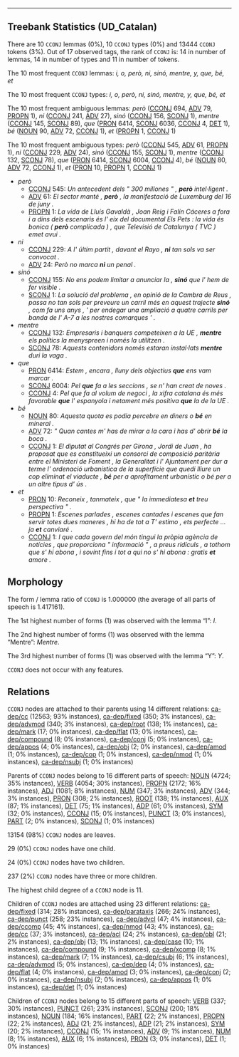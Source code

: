 

--------------------------------------------------------------------------------

## Treebank Statistics (UD_Catalan)

There are 10 `CCONJ` lemmas (0%), 10 `CCONJ` types (0%) and 13444 `CCONJ` tokens (3%).
Out of 17 observed tags, the rank of `CCONJ` is: 14 in number of lemmas, 14 in number of types and 11 in number of tokens.

The 10 most frequent `CCONJ` lemmas: <em>i, o, però, ni, sinó, mentre, y, que, bé, et</em>

The 10 most frequent `CCONJ` types:  <em>i, o, però, ni, sinó, mentre, y, que, bé, et</em>

The 10 most frequent ambiguous lemmas: <em>però</em> ([CCONJ]() 694, [ADV]() 79, [PROPN]() 1), <em>ni</em> ([CCONJ]() 241, [ADV]() 27), <em>sinó</em> ([CCONJ]() 156, [SCONJ]() 1), <em>mentre</em> ([CCONJ]() 145, [SCONJ]() 89), <em>que</em> ([PRON]() 6414, [SCONJ]() 6036, [CCONJ]() 4, [DET]() 1), <em>bé</em> ([NOUN]() 90, [ADV]() 72, [CCONJ]() 1), <em>et</em> ([PROPN]() 1, [CCONJ]() 1)

The 10 most frequent ambiguous types:  <em>però</em> ([CCONJ]() 545, [ADV]() 61, [PROPN]() 1), <em>ni</em> ([CCONJ]() 229, [ADV]() 24), <em>sinó</em> ([CCONJ]() 155, [SCONJ]() 1), <em>mentre</em> ([CCONJ]() 132, [SCONJ]() 78), <em>que</em> ([PRON]() 6414, [SCONJ]() 6004, [CCONJ]() 4), <em>bé</em> ([NOUN]() 80, [ADV]() 72, [CCONJ]() 1), <em>et</em> ([PRON]() 10, [PROPN]() 1, [CCONJ]() 1)


* <em>però</em>
  * [CCONJ]() 545: <em>Un antecedent dels " 300 millones " , <b>però</b> intel·ligent .</em>
  * [ADV]() 61: <em>El sector manté , <b>però</b> , la manifestació de Luxemburg del 16 de juny .</em>
  * [PROPN]() 1: <em>La vida de Lluís Gavaldà , Joan Reig i Falín Cáceres a fora i a dins dels escenaris és l' eix del documental Els Pets : la vida és bonica ( <b>però</b> complicada ) , que Televisió de Catalunya ( TVC ) emet avui .</em>
* <em>ni</em>
  * [CCONJ]() 229: <em>A l' últim partit , davant el Rayo , <b>ni</b> tan sols va ser convocat .</em>
  * [ADV]() 24: <em>Però no marca <b>ni</b> un penal .</em>
* <em>sinó</em>
  * [CCONJ]() 155: <em>No ens podem limitar a anunciar la , <b>sinó</b> que l' hem de fer visible .</em>
  * [SCONJ]() 1: <em>La solució del problema , en opinió de la Cambra de Reus , passa no tan sols per preveure un carril més en aquest trajecte <b>sinó</b> , com fa uns anys , ' per endegar una ampliació a quatre carrils per banda de l' A-7 a les nostres comarques ' .</em>
* <em>mentre</em>
  * [CCONJ]() 132: <em>Empresaris i banquers competeixen a la UE , <b>mentre</b> els polítics la menyspreen i només la utilitzen .</em>
  * [SCONJ]() 78: <em>Aquests contenidors només estaran instal·lats <b>mentre</b> duri la vaga .</em>
* <em>que</em>
  * [PRON]() 6414: <em>Estem , encara , lluny dels objectius <b>que</b> ens vam marcar .</em>
  * [SCONJ]() 6004: <em>Pel <b>que</b> fa a les seccions , se n' han creat de noves .</em>
  * [CCONJ]() 4: <em>Pel que fa al volum de negoci , la xifra catalana és més favorable <b>que</b> l' espanyola i netament més positiva <b>que</b> la de la UE .</em>
* <em>bé</em>
  * [NOUN]() 80: <em>Aquesta quota es podia percebre en diners o <b>bé</b> en mineral .</em>
  * [ADV]() 72: <em>" Quan cantes m' has de mirar a la cara i has d' obrir <b>bé</b> la boca .</em>
  * [CCONJ]() 1: <em>El diputat al Congrés per Girona , Jordi de Juan , ha proposat que es constitueixi un consorci de composició paritària entre el Ministeri de Foment , la Generalitat i l' Ajuntament per dur a terme l' ordenació urbanística de la superfície que quedi lliure un cop eliminat el viaducte , <b>bé</b> per a aprofitament urbanístic o bé per a un altre tipus d' ús .</em>
* <em>et</em>
  * [PRON]() 10: <em>Reconeix , tanmateix , que " la immediatesa <b>et</b> treu perspectiva " .</em>
  * [PROPN]() 1: <em>Escenes parlades , escenes cantades i escenes que fan servir totes dues maneres , hi ha de tot a T' estimo , ets perfecte ... ja <b>et</b> canviaré .</em>
  * [CCONJ]() 1: <em>I que cada govern del món tingui la pròpia agència de notícies , que proporciona " informació " , a preus ridículs , a tothom que s' hi abona , i sovint fins i tot a qui no s' hi abona : gratis <b>et</b> amore .</em>

## Morphology

The form / lemma ratio of `CCONJ` is 1.000000 (the average of all parts of speech is 1.417161).

The 1st highest number of forms (1) was observed with the lemma “I”: <em>I</em>.

The 2nd highest number of forms (1) was observed with the lemma “Mentre”: <em>Mentre</em>.

The 3rd highest number of forms (1) was observed with the lemma “Y”: <em>Y</em>.

`CCONJ` does not occur with any features.


## Relations

`CCONJ` nodes are attached to their parents using 14 different relations: [ca-dep/cc]() (12563; 93% instances), [ca-dep/fixed]() (350; 3% instances), [ca-dep/advmod]() (340; 3% instances), [ca-dep/root]() (138; 1% instances), [ca-dep/mark]() (17; 0% instances), [ca-dep/flat]() (13; 0% instances), [ca-dep/compound]() (8; 0% instances), [ca-dep/conj]() (5; 0% instances), [ca-dep/appos]() (4; 0% instances), [ca-dep/obj]() (2; 0% instances), [ca-dep/amod]() (1; 0% instances), [ca-dep/cop]() (1; 0% instances), [ca-dep/nmod]() (1; 0% instances), [ca-dep/nsubj]() (1; 0% instances)

Parents of `CCONJ` nodes belong to 16 different parts of speech: [NOUN]() (4724; 35% instances), [VERB]() (4054; 30% instances), [PROPN]() (2172; 16% instances), [ADJ]() (1081; 8% instances), [NUM]() (347; 3% instances), [ADV]() (344; 3% instances), [PRON]() (308; 2% instances), [ROOT]() (138; 1% instances), [AUX]() (87; 1% instances), [DET]() (75; 1% instances), [ADP]() (61; 0% instances), [SYM]() (32; 0% instances), [CCONJ]() (15; 0% instances), [PUNCT]() (3; 0% instances), [PART]() (2; 0% instances), [SCONJ]() (1; 0% instances)

13154 (98%) `CCONJ` nodes are leaves.

29 (0%) `CCONJ` nodes have one child.

24 (0%) `CCONJ` nodes have two children.

237 (2%) `CCONJ` nodes have three or more children.

The highest child degree of a `CCONJ` node is 11.

Children of `CCONJ` nodes are attached using 23 different relations: [ca-dep/fixed]() (314; 28% instances), [ca-dep/parataxis]() (266; 24% instances), [ca-dep/punct]() (258; 23% instances), [ca-dep/advcl]() (47; 4% instances), [ca-dep/ccomp]() (45; 4% instances), [ca-dep/nmod]() (43; 4% instances), [ca-dep/cc]() (37; 3% instances), [ca-dep/acl]() (24; 2% instances), [ca-dep/obl]() (21; 2% instances), [ca-dep/obj]() (13; 1% instances), [ca-dep/case]() (10; 1% instances), [ca-dep/compound]() (9; 1% instances), [ca-dep/xcomp]() (8; 1% instances), [ca-dep/mark]() (7; 1% instances), [ca-dep/csubj]() (6; 1% instances), [ca-dep/advmod]() (5; 0% instances), [ca-dep/dep]() (4; 0% instances), [ca-dep/flat]() (4; 0% instances), [ca-dep/amod]() (3; 0% instances), [ca-dep/conj]() (2; 0% instances), [ca-dep/nsubj]() (2; 0% instances), [ca-dep/appos]() (1; 0% instances), [ca-dep/det]() (1; 0% instances)

Children of `CCONJ` nodes belong to 15 different parts of speech: [VERB]() (337; 30% instances), [PUNCT]() (261; 23% instances), [SCONJ]() (200; 18% instances), [NOUN]() (184; 16% instances), [PART]() (22; 2% instances), [PROPN]() (22; 2% instances), [ADJ]() (21; 2% instances), [ADP]() (21; 2% instances), [SYM]() (20; 2% instances), [CCONJ]() (15; 1% instances), [ADV]() (9; 1% instances), [NUM]() (8; 1% instances), [AUX]() (6; 1% instances), [PRON]() (3; 0% instances), [DET]() (1; 0% instances)

